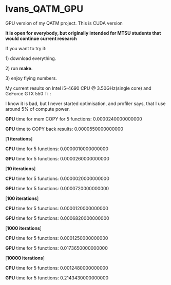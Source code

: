 # Ivans_QATM_GPU
GPU version of my QATM project. This is CUDA version

<b>It is open for everybody, but originally intended for MTSU students that would continue current research</b>

If you want to try it:
<p>  1) download everything.
<p>  2) run <b>make</b>.
<p>  3) enjoy flying numbers.

My current results on Intel i5-4690 CPU @ 3.50GHz(single core) and GeForce GTX 550 Ti :

I know it is bad, but I never started optimisation, and profiler says, that I use around 5% of compute power.

<p><b>GPU</b> time for mem COPY for 5 functions: 0.0000240000000000
<p><b>GPU</b> time to COPY back results: 0.0000550000000000

<p>[<b>1 iterations</b>]
<p><b>CPU</b> time for 5 functions: 0.0000010000000000
<p><b>GPU</b> time for 5 functions: 0.0000260000000000

<p>[<b>10 iterations</b>]
<p><b>CPU</b> time for 5 functions: 0.0000020000000000
<p><b>GPU</b> time for 5 functions: 0.0000720000000000

<p>[<b>100 iterations</b>]
<p><b>CPU</b> time for 5 functions: 0.0000120000000000
<p><b>GPU</b> time for 5 functions: 0.0006820000000000

<p>[<b>1000 iterations</b>]
<p><b>CPU</b> time for 5 functions: 0.0001250000000000
<p><b>GPU</b> time for 5 functions: 0.0173650000000000

<p>[<b>10000 iterations</b>]
<p><b>CPU</b> time for 5 functions: 0.0012480000000000
<p><b>GPU</b> time for 5 functions: 0.2143430000000000
